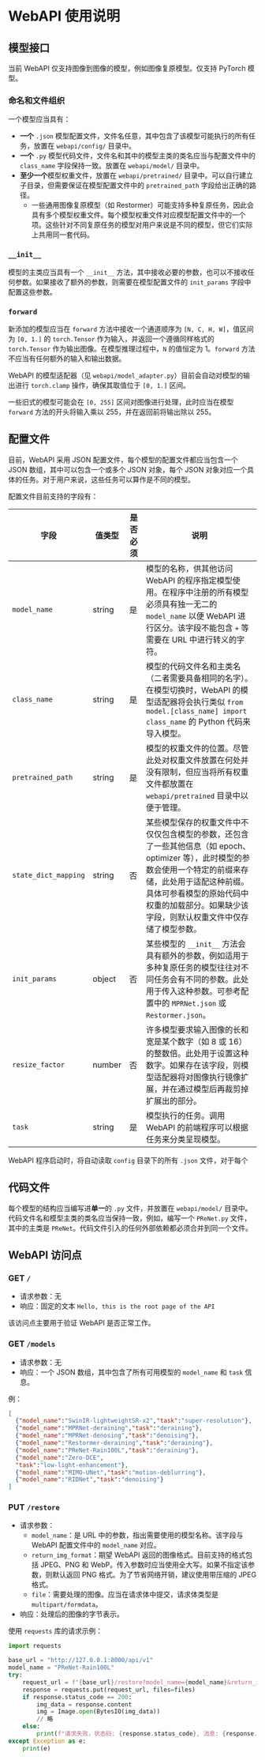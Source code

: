 # WebAPI 使用说明

## 模型接口

当前 WebAPI 仅支持图像到图像的模型，例如图像复原模型。仅支持 PyTorch 模型。

### 命名和文件组织

一个模型应当具有：
- **一个** `.json` 模型配置文件，文件名任意，其中包含了该模型可能执行的所有任务，放置在 `webapi/config/` 目录中。
- **一个** `.py` 模型代码文件，文件名和其中的模型主类的类名应当与配置文件中的 `class_name` 字段保持一致。放置在 `webapi/model/` 目录中。
- **至少一个**模型权重文件，放置在 `webapi/pretrained/` 目录中。可以自行建立子目录，但需要保证在模型配置文件中的 `pretrained_path` 字段给出正确的路径。
  - 一些通用图像复原模型（如 Restormer）可能支持多种复原任务，因此会具有多个模型权重文件。每个模型权重文件对应模型配置文件中的一个项。这些针对不同复原任务的模型对用户来说是不同的模型，但它们实际上共用同一套代码。


### `__init__`

模型的主类应当具有一个 `__init__` 方法，其中接收必要的参数，也可以不接收任何参数。如果接收了额外的参数，则需要在模型配置文件的 `init_params` 字段中配置这些参数。

### `forward`

新添加的模型应当在 `forward` 方法中接收一个通道顺序为 `[N, C, H, W]`，值区间为 `[0, 1.]` 的 `torch.Tensor` 作为输入，并返回一个遵循同样格式的 `torch.Tensor` 作为输出图像。在模型推理过程中，`N` 的值恒定为 1。`forward` 方法不应当有任何额外的输入和输出数据。

WebAPI 的模型适配器（见 `webapi/model_adapter.py`）目前会自动对模型的输出进行 `torch.clamp` 操作，确保其取值位于 `[0, 1.]` 区间。

一些旧式的模型可能会在 `[0, 255]` 区间对图像进行处理，此时应当在模型 `forward` 方法的开头将输入乘以 255，并在返回前将输出除以 255。

## 配置文件

目前，WebAPI 采用 JSON 配置文件，每个模型的配置文件都应当包含一个 JSON 数组，其中可以包含一个或多个 JSON 对象，每个 JSON 对象对应一个具体的任务。对于用户来说，这些任务可以算作是不同的模型。

配置文件目前支持的字段有：

| 字段                 | 值类型 | 是否必须 | 说明                                                                                                                                                                                                                                                       |
| -------------------- | ------ | -------- | ---------------------------------------------------------------------------------------------------------------------------------------------------------------------------------------------------------------------------------------------------------- |
| `model_name`         | string | 是       | 模型的名称，供其他访问 WebAPI 的程序指定模型使用。在程序中注册的所有模型必须具有独一无二的 `model_name` 以便 WebAPI 进行区分。该字段不能包含 `+` 等需要在 URL 中进行转义的字符。                                                                           |
| `class_name`         | string | 是       | 模型的代码文件名和主类名（二者需要具备相同的名字）。在模型切换时，WebAPI 的模型适配器将会执行类似 `from model.[class_name] import class_name` 的 Python 代码来导入模型。                                                                                   |
| `pretrained_path`    | string | 是       | 模型的权重文件的位置。尽管此处对权重文件放置在何处并没有限制，但应当将所有权重文件都放置在 `webapi/pretrained` 目录中以便于管理。                                                                                                                          |
| `state_dict_mapping` | string | 否       | 某些模型保存的权重文件中不仅仅包含模型的参数，还包含了一些其他信息（如 epoch、optimizer 等），此时模型的参数会使用一个特定的前缀来存储，此处用于适配这种前缀。具体可参看模型的原始代码中权重的加载部分。如果缺少该字段，则默认权重文件中仅存储了模型参数。 |
| `init_params`        | object | 否       | 某些模型的 `__init__` 方法会具有额外的参数，例如适用于多种复原任务的模型往往对不同任务会有不同的参数。此处用于传入这种参数。可参考配置中的 `MPRNet.json` 或 `Restormer.json`。                                                                             |
| `resize_factor`      | number | 否       | 许多模型要求输入图像的长和宽是某个数字（如 8 或 16）的整数倍。此处用于设置这种数字。如果存在该字段，则模型适配器将对图像执行镜像扩展，并在通过模型后再裁剪掉扩展出的部分。                                                                                 |
| `task`               | string | 是       | 模型执行的任务。调用 WebAPI 的前端程序可以根据任务来分类呈现模型。                                                                                                                                                                                         |

WebAPI 程序启动时，将自动读取 `config` 目录下的所有 `.json` 文件，对于每个

## 代码文件

每个模型的结构应当编写进**单一**的 `.py` 文件，并放置在 `webapi/model/` 目录中。代码文件名和模型主类的类名应当保持一致，例如，编写一个 `PReNet.py` 文件，其中的主类是 `PReNet`。代码文件引入的任何外部依赖都必须合并到同一个文件。

## WebAPI 访问点

### GET `/`

- 请求参数：无
- 响应：固定的文本 `Hello, this is the root page of the API`

该访问点主要用于验证 WebAPI 是否正常工作。

### GET `/models`

- 请求参数：无
- 响应：一个 JSON 数组，其中包含了所有可用模型的 `model_name` 和 `task` 信息。

例：
```json
[
  {"model_name":"SwinIR-lightweightSR-x2","task":"super-resolution"},
  {"model_name":"MPRNet-deraining","task":"deraining"},
  {"model_name":"MPRNet-denosing","task":"denoising"},
  {"model_name":"Restormer-deraining","task":"deraining"},
  {"model_name":"PReNet-Rain100L","task":"deraining"},
  {"model_name":"Zero-DCE",
  "task":"low-light-enhancement"},
  {"model_name":"MIMO-UNet","task":"motion-deblurring"},
  {"model_name":"RIDNet","task":"denoising"}
]
```

### PUT `/restore`

- 请求参数：
  - `model_name`：是 URL 中的参数，指出需要使用的模型名称。该字段与 WebAPI 配置文件中的 `model_name` 对应。
  - `return_img_format`：期望 WebAPI 返回的图像格式。目前支持的格式包括 JPEG、PNG 和 WebP。传入参数时应当使用全大写。如果不指定该参数，则默认返回 PNG 格式。为了节省网络开销，建议使用带压缩的 JPEG 格式。
  - `file`：需要处理的图像。应当在请求体中提交，请求体类型是 `multipart/formdata`。
- 响应：处理后的图像的字节表示。

使用 `requests` 库的请求示例：
```python
import requests

base_url = "http://127.0.0.1:8000/api/v1"
model_name = "PReNet-Rain100L"
try:
    request_url = f"{base_url}/restore?model_name={model_name}&return_img_format=JPEG"
    response = requests.put(request_url, files=files)
    if response.status_code == 200:
        img_data = response.content
        img = Image.open(BytesIO(img_data))
        // 略
    else:
        print(f"请求失败，状态码: {response.status_code}, 消息: {response.text}")
except Exception as e:
    print(e)
```